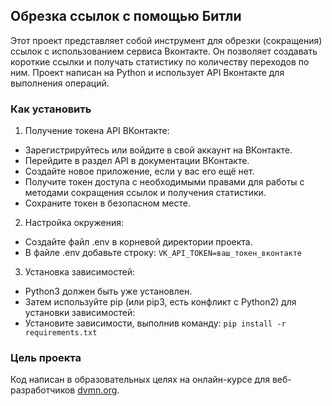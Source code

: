 ## Обрезка ссылок с помощью Битли
Этот проект представляет собой инструмент для обрезки (сокращения) ссылок с использованием сервиса Вконтакте. Он позволяет создавать короткие ссылки и получать статистику по количеству переходов по ним. Проект написан на Python и использует API Вконтакте для выполнения операций.
 
### Как установить
1. Получение токена API ВКонтакте:
 - Зарегистрируйтесь или войдите в свой аккаунт на ВКонтакте.
 - Перейдите в раздел API в документации ВКонтакте.
 - Создайте новое приложение, если у вас его ещё нет.
 - Получите токен доступа с необходимыми правами для работы с методами сокращения ссылок и получения статистики.
 - Сохраните токен в безопасном месте.
 
2. Настройка окружения:
 - Создайте файл .env в корневой директории проекта.
 - В файле .env добавьте строку:
 `VK_API_TOKEN=ваш_токен_вконтакте`
 
3. Установка зависимостей:
 - Python3 должен быть уже установлен. 
 - Затем используйте pip (или pip3, есть конфликт с Python2) для установки зависимостей:
 - Установите зависимости, выполнив команду:
 `pip install -r requirements.txt`

### Цель проекта
Код написан в образовательных целях на онлайн-курсе для веб-разработчиков [dvmn.org](https://dvmn.org/).
